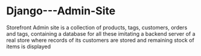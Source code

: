 # Django---Admin-Site
Storefront Admin site is a collection of products, tags, customers, orders and tags, containing a database for all these imitating a backend server of a real store where records of its customers are stored and remaining stock of items is displayed
